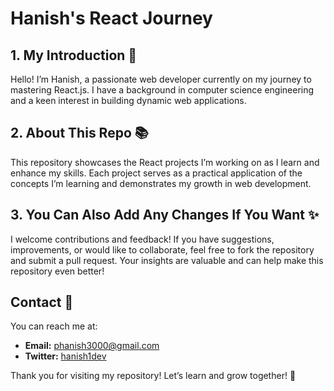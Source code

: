 # Hanish's React Journey

## 1. My Introduction 👋

Hello! I’m Hanish, a passionate web developer currently on my journey to mastering React.js. I have a background in computer science engineering and a keen interest in building dynamic web applications.

## 2. About This Repo 📚

This repository showcases the React projects I’m working on as I learn and enhance my skills. Each project serves as a practical application of the concepts I’m learning and demonstrates my growth in web development.

## 3. You Can Also Add Any Changes If You Want ✨

I welcome contributions and feedback! If you have suggestions, improvements, or would like to collaborate, feel free to fork the repository and submit a pull request. Your insights are valuable and can help make this repository even better!

## Contact 📧

You can reach me at:
- **Email:** [phanish3000@gmail.com](mailto:phanish3000@gmail.com)
- **Twitter:** [hanish1dev](https://x.com/hanish1dev)

Thank you for visiting my repository! Let’s learn and grow together! 🚀

